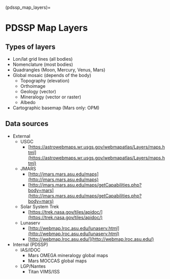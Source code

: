 (pdssp_map_layers)=
# PDSSP Map Layers

## Types of layers

- Lon/lat grid lines (all bodies)
- Nomenclature (most bodies)
- Quadrangles (Moon, Mercury, Venus, Mars)
- Global mosaic (depends of the body)
    - Topography (elevation)
    - Orthoimage
    - Geology (vector)
    - Mineralogy (vector or raster)
    - Albedo
- Cartographic basemap (Mars only: OPM)

## Data sources

- External
    - USGC
        - [https://astrowebmaps.wr.usgs.gov/webmapatlas/Layers/maps.html](https://astrowebmaps.wr.usgs.gov/webmapatlas/Layers/maps.html)
    - JMARS
        - [http://jmars.mars.asu.edu/maps](http://jmars.mars.asu.edu/maps)
        - [http://jmars.mars.asu.edu/maps/getCapabilities.php?body=mars](http://jmars.mars.asu.edu/maps/getCapabilities.php?body=mars)
    - Solar System Trek
        - [https://trek.nasa.gov/tiles/apidoc/](https://trek.nasa.gov/tiles/apidoc/)
    - Lunaserv
        - [http://webmap.lroc.asu.edu/lunaserv.html](http://webmap.lroc.asu.edu/lunaserv.html)
        - [http://webmap.lroc.asu.edu/](http://webmap.lroc.asu.edu/)
- Internal (PDSSP)
    - IAS/IDOC
        - Mars OMEGA mineralogy global maps
        - Mars MOCCAS global maps
    - LGP/Nantes
        - Titan VIMS/ISS
    